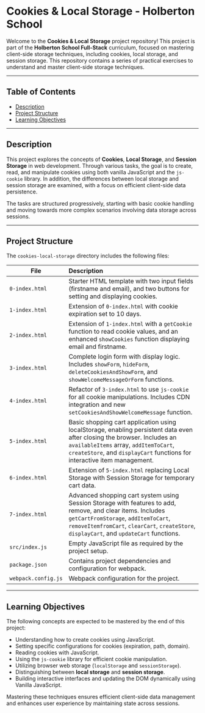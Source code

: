 # Cookies & Local Storage - Holberton School  

Welcome to the **Cookies & Local Storage** project repository! This project is part of the **Holberton School Full-Stack** curriculum, focused on mastering client-side storage techniques, including cookies, local storage, and session storage. This repository contains a series of practical exercises to understand and master client-side storage techniques.

---

## Table of Contents  

- [Description](#description)  
- [Project Structure](#project-structure)  
- [Learning Objectives](#learning-objectives)  

---

## Description  

This project explores the concepts of **Cookies**, **Local Storage**, and **Session Storage** in web development. Through various tasks, the goal is to create, read, and manipulate cookies using both vanilla JavaScript and the `js-cookie` library. In addition, the differences between local storage and session storage are examined, with a focus on efficient client-side data persistence.  

The tasks are structured progressively, starting with basic cookie handling and moving towards more complex scenarios involving data storage across sessions.  

---

## Project Structure  

The `cookies-local-storage` directory includes the following files:  

| File             | Description                                                                                       |
| ---------------- | :------------------------------------------------------------------------------------------------ |
| `0-index.html`   | Starter HTML template with two input fields (firstname and email), and two buttons for setting and displaying cookies.                    |
| `1-index.html`   | Extension of `0-index.html` with cookie expiration set to 10 days.                                |
| `2-index.html`   | Extension of `1-index.html` with a `getCookie` function to read cookie values, and an enhanced `showCookies` function displaying email and firstname. |
| `3-index.html`   | Complete login form with display logic. Includes `showForm`, `hideForm`, `deleteCookiesAndShowForm`, and `showWelcomeMessageOrForm` functions. |
| `4-index.html`   | Refactor of `3-index.html` to use `js-cookie` for all cookie manipulations. Includes CDN integration and new `setCookiesAndShowWelcomeMessage` function. |
| `5-index.html`   | Basic shopping cart application using localStorage, enabling persistent data even after closing the browser. Includes an `availableItems` array, `addItemToCart`, `createStore`, and `displayCart` functions for interactive item management. |
| `6-index.html`   | Extension of `5-index.html` replacing Local Storage with Session Storage for temporary cart data.  |
| `7-index.html`   | Advanced shopping cart system using Session Storage with features to add, remove, and clear items. Includes `getCartFromStorage`, `addItemToCart`, `removeItemfromCart`, `clearCart`, `createStore`, `displayCart`, and `updateCart` functions. |
| `src/index.js`   | Empty JavaScript file as required by the project setup.                                           |
| `package.json`   | Contains project dependencies and configuration for webpack.                                      |
| `webpack.config.js` | Webpack configuration for the project. |

---

## Learning Objectives  

The following concepts are expected to be mastered by the end of this project:  

- Understanding how to create cookies using JavaScript.  
- Setting specific configurations for cookies (expiration, path, domain).  
- Reading cookies with JavaScript.  
- Using the `js-cookie` library for efficient cookie manipulation.  
- Utilizing browser web storage (`localStorage` and `sessionStorage`).  
- Distinguishing between **local storage** and **session storage**.
- Building interactive interfaces and updating the DOM dynamically using Vanilla JavaScript.

Mastering these techniques ensures efficient client-side data management and enhances user experience by maintaining state across sessions.  
